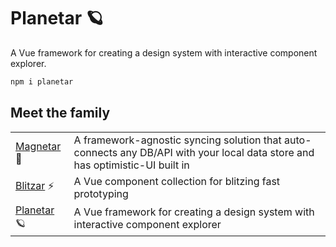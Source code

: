 # Planetar 🪐

A Vue framework for creating a design system with interactive component explorer.

```sh
npm i planetar
```

## Meet the family

<!-- prettier-ignore-start -->
| | |
| --- | --- |
| [Magnetar](https://github.com/mesqueeb/magnetar) 🌟 | A framework-agnostic syncing solution that auto-connects any DB/API with your local data store and has optimistic-UI built in |
| [Blitzar](https://github.com/mesqueeb/blitzar) ⚡️  | A Vue component collection for blitzing fast prototyping                                                                      |
| [Planetar](https://github.com/mesqueeb/planetar) 🪐 | A Vue framework for creating a design system with interactive component explorer                                              |
<!-- prettier-ignore-end -->
